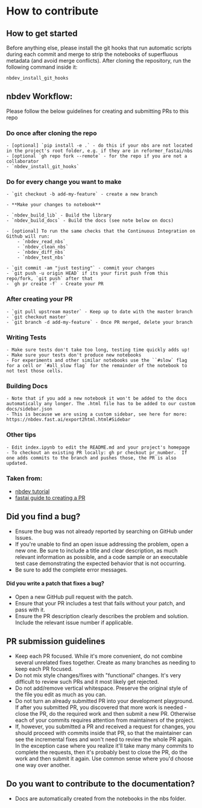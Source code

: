 # How to contribute

## How to get started

Before anything else, please install the git hooks that run automatic scripts during each commit and merge to strip the notebooks of superfluous metadata (and avoid merge conflicts). After cloning the repository, run the following command inside it:
```
nbdev_install_git_hooks
```

## nbdev Workflow:

Please follow the below guidelines for creating and submitting PRs to this repo

### Do once after cloning the repo
    - [optional] `pip install -e .` - do this if your nbs are not located in the project's root folder, e.g. if they are in reformer_fastai/nbs
    - [optional `gh repo fork --remote` - for the repo if you are not a collaborator
    - `nbdev_install_git_hooks`

### Do for every change you want to make
    - `git checkout -b add-my-feature` - create a new branch
    
    - **Make your changes to notebook**
    
    - `nbdev_build_lib` - Build the library
    - `nbdev_build_docs` - Build the docs (see note below on docs)
    
    - [optional] To run the same checks that the Continuous Integration on Github will run:
        - `nbdev_read_nbs`
        - `nbdev_clean_nbs`
        - `nbdev_diff_nbs`
        - `nbdev_test_nbs`
        
    - `git commit -am "just testing"` - commit your changes
    - `git push -u origin HEAD` if its your first push from this repo/fork, `git push` after that
    - `gh pr create -f` - Create your PR

### After creating your PR
    - `git pull upstream master` - Keep up to date with the master branch
    - `git checkout master`
    - `git branch -d add-my-feature` - Once PR merged, delete your branch

### Writing Tests
    - Make sure tests don't take too long, testing time quickly adds up!
    - Make sure your tests don't produce new notebooks
    - For experiments and other similar notebooks use the ``#slow` flag for a cell or `#all_slow flag` for the remainder of the notebook to not test those cells.

### Building Docs
    - Note that if you add a new notebook it won't be added to the docs automatically any longer. The .html file has to be added to our custom docs/sidebar.json
    - This is because we are using a custom sidebar, see here for more: https://nbdev.fast.ai/export2html.html#Sidebar

### Other tips
    - Edit index.ipynb to edit the README.md and your project's homepage
    - To checkout an existing PR locally: gh pr checkout pr_number.  If one adds commits to the branch and pushes those, the PR is also updated.

### Taken from:
- [nbdev tutorial](https://nbdev.fast.ai/tutorial.html#Edit-index.ipynb)
- [fastai guide to creating a PR](https://docs.fast.ai/dev-setup.html#Creating-your-PR)

## Did you find a bug?

* Ensure the bug was not already reported by searching on GitHub under Issues.
* If you're unable to find an open issue addressing the problem, open a new one. Be sure to include a title and clear description, as much relevant information as possible, and a code sample or an executable test case demonstrating the expected behavior that is not occurring.
* Be sure to add the complete error messages.

#### Did you write a patch that fixes a bug?

* Open a new GitHub pull request with the patch.
* Ensure that your PR includes a test that fails without your patch, and pass with it.
* Ensure the PR description clearly describes the problem and solution. Include the relevant issue number if applicable.

## PR submission guidelines

* Keep each PR focused. While it's more convenient, do not combine several unrelated fixes together. Create as many branches as needing to keep each PR focused.
* Do not mix style changes/fixes with "functional" changes. It's very difficult to review such PRs and it most likely get rejected.
* Do not add/remove vertical whitespace. Preserve the original style of the file you edit as much as you can.
* Do not turn an already submitted PR into your development playground. If after you submitted PR, you discovered that more work is needed - close the PR, do the required work and then submit a new PR. Otherwise each of your commits requires attention from maintainers of the project.
* If, however, you submitted a PR and received a request for changes, you should proceed with commits inside that PR, so that the maintainer can see the incremental fixes and won't need to review the whole PR again. In the exception case where you realize it'll take many many commits to complete the requests, then it's probably best to close the PR, do the work and then submit it again. Use common sense where you'd choose one way over another.

## Do you want to contribute to the documentation?

* Docs are automatically created from the notebooks in the nbs folder.

